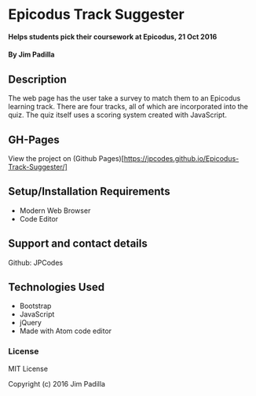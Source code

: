 # Epicodus Track Suggester

#### Helps students pick their coursework at Epicodus, 21 Oct 2016

#### By Jim Padilla

## Description

The web page has the user take a survey to match them to an Epicodus learning track. There are four tracks, all of which are incorporated into the quiz. The quiz itself uses a scoring system created with JavaScript.

## GH-Pages

View the project on (Github Pages)[https://jpcodes.github.io/Epicodus-Track-Suggester/]

## Setup/Installation Requirements

* Modern Web Browser
* Code Editor

## Support and contact details

Github: JPCodes

## Technologies Used

* Bootstrap
* JavaScript
* jQuery
* Made with Atom code editor

### License

MIT License

Copyright (c) 2016 Jim Padilla
